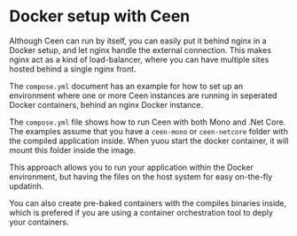 Docker setup with Ceen
=========

Although Ceen can run by itself, you can easily put it behind nginx in a Docker setup, and let nginx handle the external connection. This makes nginx act as a kind of load-balancer, where you can have multiple sites hosted behind a single nginx front.

The `compose.yml` document has an example for how to set up an environment where one or more Ceen instances are running in seperated Docker containers, behind an nginx Docker instance.

The `compose.yml` file shows how to run Ceen with both Mono and .Net Core. The examples assume that you have a `ceen-mono` or `ceen-netcore` folder with the compiled application inside. When yuou start the docker container, it will mount this folder inside the image.

This approach allows you to run your application within the Docker environment, but having the files on the host system for easy on-the-fly updatinh.

You can also create pre-baked containers with the compiles binaries inside, which is prefered if you are using a container orchestration tool to deply your containers.


